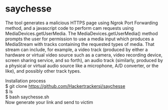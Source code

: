 # saychesse
The tool generates a malicious HTTPS page using Ngrok Port Forwarding method, and a javascript code to perform cam requests using MediaDevices.getUserMedia.  The MediaDevices.getUserMedia() method prompts the user for permission to use a media input which produces a MediaStream with tracks containing the requested types of media. That stream can include, for example, a video track (produced by either a hardware or virtual video source such as a camera, video recording device, screen sharing service, and so forth), an audio track (similarly, produced by a physical or virtual audio source like a microphone, A/D converter, or the like), and possibly other track types.

Installation process<br>
$ git clone https://github.com/Hackertrackersj/saychesse <br>
$ ls <br>
$ bash saychesse.sh <br>
Now generate your link and send to victim
